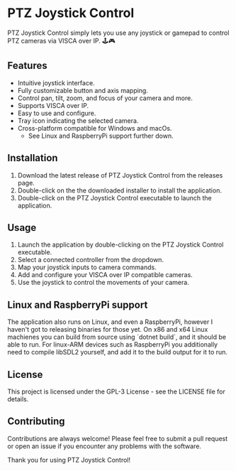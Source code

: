 # PTZ Joystick Control

PTZ Joystick Control simply lets you use any joystick or gamepad to control PTZ cameras via VISCA over IP. 🕹️🎮

## Features
  - Intuitive joystick interface.
  - Fully customizable button and axis mapping.
  - Control pan, tilt, zoom, and focus of your camera and more.
  - Supports VISCA over IP.
  - Easy to use and configure.
  - Tray icon indicating the selected camera.
  - Cross-platform compatible for Windows and macOs.
    - See Linux and RaspberryPi support further down.

## Installation
  1. Download the latest release of PTZ Joystick Control from the releases page.
  2. Double-click on the the downloaded installer to install the application.
  3. Double-click on the PTZ Joystick Control executable to launch the application.
    
## Usage
  1. Launch the application by double-clicking on the PTZ Joystick Control executable.
  2. Select a connected controller from the dropdown.
  3. Map your joystick inputs to camera commands.
  4. Add and configure your VISCA over IP compatible cameras.
  5. Use the joystick to control the movements of your camera.

## Linux and RaspberryPi support
The application also runs on Linux, and even a RaspberryPi, however I haven't got to releasing binaries for those yet.
On x86 and x64 Linux machienes you can build from source using ´dotnet build´, and it should be able to run.
For linux-ARM devices such as RaspberryPi you additionally need to compile libSDL2 yourself, and add it to the build output for it to run.

## License
This project is licensed under the GPL-3 License - see the LICENSE file for details.

## Contributing
Contributions are always welcome! Please feel free to submit a pull request or open an issue if you encounter any problems with the software.

Thank you for using PTZ Joystick Control!
